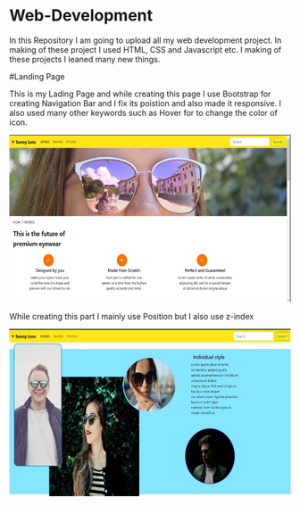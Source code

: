 # Web-Development
In this Repository I am going to upload all my web development project. In making of these project I used HTML, CSS  and Javascript etc. I making of these projects I leaned many new things.  

#Landing Page

This is my Lading Page and while creating this page I use Bootstrap for creating Navigation Bar and I fix its poistion and also made it responsive.
I also used many other keywords such as Hover for to change the color of icon.

<img src= "./Landing Page.png" width=600 height=300>

While creating this part I mainly use Position but I also use z-index 

<img src="./Landing Page 2.png" width=600 height=300>

